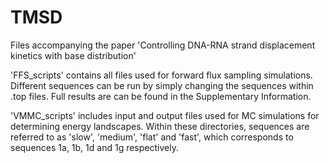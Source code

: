 # TMSD
Files accompanying the paper 'Controlling DNA-RNA strand displacement kinetics with base distribution'

'FFS_scripts' contains all files used for forward flux sampling simulations. Different sequences can be run by simply changing the sequences within .top files. Full results are can be found in the Supplementary Information.

'VMMC_scripts' includes input and output files used for MC simulations for determining energy landscapes. Within these directories, sequences are referred to as 'slow', 'medium', 'flat' and 'fast', which corresponds to sequences 1a, 1b, 1d and 1g respectively.

